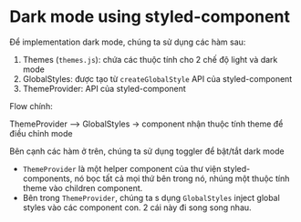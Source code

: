 # Dark mode using styled-component

Để implementation dark mode, chúng ta sử dụng các hàm sau:

1. Themes (`themes.js`): chứa các thuộc tính cho 2 chế độ light và dark mode
2. GlobalStyles: được tạo từ `createGlobalStyle` API của styled-component
3. ThemeProvider: API của styled-component


Flow chính: 

ThemeProvider --> GlobalStyles -> component nhận thuộc tính theme để điều chỉnh mode

Bên cạnh các hàm ở trên, chúng ta sử dụng toggler để bật/tắt dark mode

- `ThemeProvider` là một helper component của thư viện styled-components, nó bọc tất cả mọi thứ bên trong nó, nhúng một thuộc tính theme vào children component.
- Bên trong `ThemeProvider`, chúng ta s dụng `GlobalStyles` inject global styles vào các component con. 2 cái này đi song song nhau.